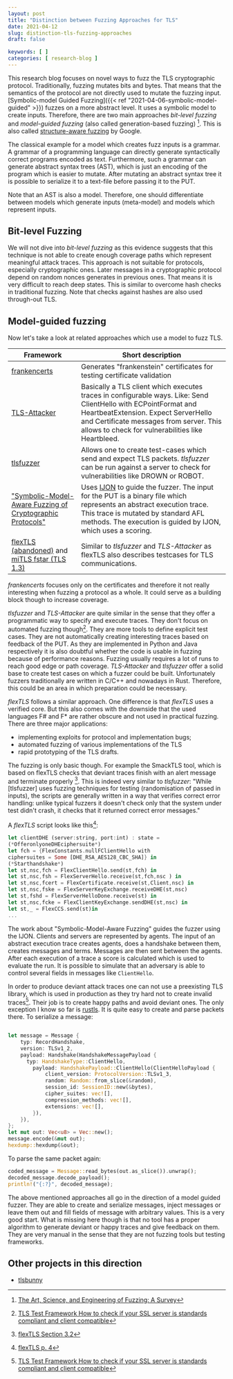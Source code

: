 ```yaml
---
layout: post
title: "Distinction between Fuzzing Approaches for TLS"
date: 2021-04-12
slug: distinction-tls-fuzzing-approaches
draft: false

keywords: [ ]
categories: [ research-blog ]
---
```


This research blog focuses on novel ways to fuzz the TLS cryptographic protocol. Traditionally, fuzzing mutates bits and bytes. That means that the semantics of the protocol are not directly used to mutate the fuzzing input. [Symbolic-model Guided Fuzzing]({{< ref "2021-04-06-symbolic-model-guided" >}}) fuzzes on a more abstract level. It uses a symbolic model to create inputs. Therefore, there are two main approaches *bit-level fuzzing* and *model-guided fuzzing* (also called generation-based fuzzing) [^1]. This is also called [structure-aware fuzzing](https://github.com/google/fuzzing/blob/master/docs/structure-aware-fuzzing.md) by Google.

The classical example for a model which creates fuzz inputs is a grammar. A grammar of a programming language can directly generate syntactically correct programs encoded as text. Furthermore, such a grammar can generate abstract syntax trees (AST), which is just an encoding of the program which is easier to mutate. After mutating an abstract syntax tree it is possible to  serialize it to a text-file before passing it to the PUT. 

Note that an AST is also a model. Therefore, one should differentiate between models which generate inputs (meta-model) and models which represent inputs.

## Bit-level Fuzzing

We will not dive into *bit-level fuzzing* as this evidence suggests that this technique is not able to create enough coverage paths which represent meaningful attack traces. <!-- TODO: Cite -->
This approach is not suitable for protocols, especially cryptographic ones. Later messages in a cryptographic protocol depend on random nonces generates in previous ones. That means it is very difficult to reach deep states. This is similar to overcome hash checks in traditional fuzzing. Note that checks against hashes are also used through-out TLS.


## Model-guided fuzzing

Now let's take a look at related approaches which use a model to fuzz TLS.

|Framework|Short description|
|---|---|
|[frankencerts](https://github.com/sumanj/frankencert)|Generates "frankenstein" certificates for testing certificate validation|
|[TLS-Attacker](https://github.com/tls-attacker/TLS-Attacker)|Basically a TLS client which executes traces in configurable ways. Like: Send ClientHello with ECPointFormat and HeartbeatExtension. Expect ServerHello and Certificate messages from server. This allows to check for vulnerabilities like Heartbleed.|
|[tlsfuzzer](https://tlsfuzzer.readthedocs.io/en/latest/testimonials.html)|Allows one to create test-cases which send and expect TLS packets. *tlsfuzzer* can be run against a server to check for vulnerabilities like DROWN or ROBOT.|
|["Symbolic-Model-Aware Fuzzing of Cryptographic Protocols"](https://members.loria.fr/LHirschi/#teaching)|Uses [IJON](https://github.com/RUB-SysSec/ijon) to guide the fuzzer. The input for the PUT is a binary file which represents an abstract execution trace. This trace is mutated by standard AFL methods. The execution is guided by IJON, which uses a scoring. |
|[flexTLS (abandoned)](https://mitls.org/pages/flextls) and [miTLS fstar (TLS 1.3)](https://github.com/project-everest/mitls-fstar)|Similar to *tlsfuzzer* and *TLS-Attacker* as flexTLS also describes testcases for TLS communications.|
  

*frankencerts* focuses only on the certificates and therefore it not really interesting when fuzzing a protocol as a whole. It could serve as a building block though to increase coverage.

*tlsfuzzer* and *TLS-Attacker* are quite similar in the sense that they offer a programmatic way to specify and execute traces. They don't focus on automated fuzzing though[^2]. They are more tools to define explicit test cases. They are not automatically creating interesting traces based on feedback of the PUT.
As they are implemented in Python and Java respectively it is also doubtful whether the code is usable in fuzzing because of performance reasons. Fuzzing usually requires a lot of runs to reach good edge or path coverage.
*TLS-Attacker* and *tlsfuzzer* offer a solid base to create test cases on which a fuzzer could be built. Unfortunately fuzzers traditionally are written in C/C++ and nowadays in Rust. Therefore, this could be an area in which preparation could be necessary.

*flexTLS* follows a similar approach. One difference is that *flexTLS* uses a verified core. But this also comes with the downside that the used languages F# and F* are rather obscure and not used in practical fuzzing. There are three major applications:

* implementing exploits for protocol and implementation bugs;
* automated fuzzing of various implementations of the TLS
* rapid prototyping of the TLS drafts.

The fuzzing is only basic though. For example the SmackTLS tool, which is based on flexTLS checks that deviant traces finish with an alert message and terminate properly [^4]. This is indeed very similar to *tlsfuzzer*: "While [tlsfuzzer] uses fuzzing techniques for testing (randomisation of passed in inputs), the scripts are generally written in a way that verifies correct error handling: unlike typical fuzzers it doesn't check only that the system under test didn't crash, it checks that it returned correct error messages."

<!-- TODO Lucca:
But FlexTLS is used with custom mutators and security policies/bug oracle to capture some sort of logical attacks right?
-->

 A *flexTLS* script looks like this[^3]:

```rust
let clientDHE (server:string, port:int) : state =
(*OfferonlyoneDHEciphersuite*)
let fch = {FlexConstants.nullFClientHello with 
ciphersuites = Some [DHE_RSA_AES128_CBC_SHA]} in 
(*Starthandshake*)
let st,nsc,fch = FlexClientHello.send(st,fch) in
let st,nsc,fsh = FlexServerHello.receive(st,fch,nsc ) in
let st,nsc,fcert = FlexCertificate.receive(st,Client,nsc) in
let st,nsc,fske = FlexServerKeyExchange.receiveDHE(st,nsc)
let st,fshd = FlexServerHelloDone.receive(st) in 
let st,nsc,fcke = FlexClientKeyExchange.sendDHE(st,nsc) in 
let st,_ = FlexCCS.send(st)in
...
```

The work about "Symbolic-Model-Aware Fuzzing" guides the fuzzer using the IJON. Clients and servers are represented by agents. The input of an abstract execution trace creates agents, does a handshake between them, creates messages and terms. Messages are then sent between the agents.
After each execution of a trace a score is calculated which is used to evaluate the run.
It is possible to simulate that an adversary is able to control several fields in messages like `ClientHello`. 


In order to produce deviant attack traces one can not use a preexisting TLS library, which is used in production as they try hard not to create invalid traces[^2]. Their job is to create happy paths and avoid deviant ones.
The only exception I know so far is [rustls](https://github.com/ctz/rustls). It is quite easy to create and parse packets there. To serialize a message:

```rust

let message = Message {
    typ: RecordHandshake,
    version: TLSv1_2,
    payload: Handshake(HandshakeMessagePayload {
      typ: HandshakeType::ClientHello,
        payload: HandshakePayload::ClientHello(ClientHelloPayload {
            client_version: ProtocolVersion::TLSv1_3,
            random: Random::from_slice(&random),
            session_id: SessionID::new(&bytes),
            cipher_suites: vec![],
            compression_methods: vec![],
            extensions: vec![],
        }),
    }),
};
let mut out: Vec<u8> = Vec::new();
message.encode(&mut out);
hexdump::hexdump(&out);
```

To parse the same packet again:

```rust
coded_message = Message::read_bytes(out.as_slice()).unwrap();
decoded_message.decode_payload();
println!("{:?}", decoded_message);
```

The above mentioned approaches all go in the direction of a model guided fuzzer. They are able to create and serialize messages, inject messages or leave them out and fill fields of message with arbitrary values. This is a very good start. What is missing here though is that no tool has a proper algorithm to generate deviant or happy traces and give feedback on them. They are very manual in the sense that they are not fuzzing tools but testing frameworks.


<!-- 
TODO Lucca:

The Three Dimensions of Fuzzing:

What you wrote is correct. Here are some more details that may interest you and that are not well covered in the fuzzing survey you cite:

* first dimension to categorize fuzzers: smart fuzzer (input structure aware) vs. dumb fuzzer (not aware of the input structure). Structure could be specified as grammar, formal specification, etc.
* second dimension: generation-based fuzzer vs. mutation-based fuzzer. The first one corresponds to fuzzers that do not need an initial seed pool but that instead use a description of the input space to generate inputs from scratch. The second may not have a specification of the input space but uses instead a seed pool corresponding to many valid executions (e.g., unitary tests, happy flow in a protocol), mutations will then be used to generate new test cases. Note that generation-based fuzzers may also use mutations to mutate test cases generated before or mutated before.
* white-box/gray-box/black-box fuzzers (should be self-explanatory).

In the survey they "define" model-based as smart+generation-based.
That is fine and you don't need to modify your write-up.
-->

<!--
## Limitations of TLS Attacker

## Protobuf as binary format between Rust and OpenSSL
-->

## Other projects in this direction

* [tlsbunny](https://github.com/artem-smotrakov/tlsbunny)

[^1]: [The Art, Science, and Engineering of Fuzzing: A Survey](https://arxiv.org/abs/1812.00140)
[^2]: [TLS Test Framework How to check if your SSL server is standards compliant and client compatible](https://youtu.be/fChzF_UkAGc?t=450)
[^3]: [flexTLS p. 4](https://hal.inria.fr/hal-01295035/document)
[^4]: [flexTLS Section 3.2](https://hal.inria.fr/hal-01295035/document)